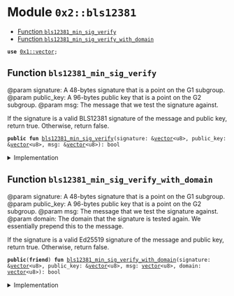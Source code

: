 
<a name="0x2_bls12381"></a>

# Module `0x2::bls12381`



-  [Function `bls12381_min_sig_verify`](#0x2_bls12381_bls12381_min_sig_verify)
-  [Function `bls12381_min_sig_verify_with_domain`](#0x2_bls12381_bls12381_min_sig_verify_with_domain)


<pre><code><b>use</b> <a href="">0x1::vector</a>;
</code></pre>



<a name="0x2_bls12381_bls12381_min_sig_verify"></a>

## Function `bls12381_min_sig_verify`

@param signature: A 48-bytes signature that is a point on the G1 subgroup.
@param public_key: A 96-bytes public key that is a point on the G2 subgroup.
@param msg: The message that we test the signature against.

If the signature is a valid BLS12381 signature of the message and public key, return true.
Otherwise, return false.


<pre><code><b>public</b> <b>fun</b> <a href="bls12381.md#0x2_bls12381_bls12381_min_sig_verify">bls12381_min_sig_verify</a>(signature: &<a href="">vector</a>&lt;u8&gt;, public_key: &<a href="">vector</a>&lt;u8&gt;, msg: &<a href="">vector</a>&lt;u8&gt;): bool
</code></pre>



<details>
<summary>Implementation</summary>


<pre><code><b>public</b> <b>native</b> <b>fun</b> <a href="bls12381.md#0x2_bls12381_bls12381_min_sig_verify">bls12381_min_sig_verify</a>(signature: &<a href="">vector</a>&lt;u8&gt;, public_key: &<a href="">vector</a>&lt;u8&gt;, msg: &<a href="">vector</a>&lt;u8&gt;): bool;
</code></pre>



</details>

<a name="0x2_bls12381_bls12381_min_sig_verify_with_domain"></a>

## Function `bls12381_min_sig_verify_with_domain`

@param signature: A 48-bytes signature that is a point on the G1 subgroup.
@param public_key: A 96-bytes public key that is a point on the G2 subgroup.
@param msg: The message that we test the signature against.
@param domain: The domain that the signature is tested again. We essentially prepend this to the message.

If the signature is a valid Ed25519 signature of the message and public key, return true.
Otherwise, return false.


<pre><code><b>public</b>(<b>friend</b>) <b>fun</b> <a href="bls12381.md#0x2_bls12381_bls12381_min_sig_verify_with_domain">bls12381_min_sig_verify_with_domain</a>(signature: &<a href="">vector</a>&lt;u8&gt;, public_key: &<a href="">vector</a>&lt;u8&gt;, msg: <a href="">vector</a>&lt;u8&gt;, domain: <a href="">vector</a>&lt;u8&gt;): bool
</code></pre>



<details>
<summary>Implementation</summary>


<pre><code><b>public</b>(<b>friend</b>) <b>fun</b> <a href="bls12381.md#0x2_bls12381_bls12381_min_sig_verify_with_domain">bls12381_min_sig_verify_with_domain</a>(
    signature: &<a href="">vector</a>&lt;u8&gt;,
    public_key: &<a href="">vector</a>&lt;u8&gt;,
    msg: <a href="">vector</a>&lt;u8&gt;,
    domain: <a href="">vector</a>&lt;u8&gt;
): bool {
    std::vector::append(&<b>mut</b> domain, msg);
    <a href="bls12381.md#0x2_bls12381_bls12381_min_sig_verify">bls12381_min_sig_verify</a>(signature, public_key, &domain)
}
</code></pre>



</details>

